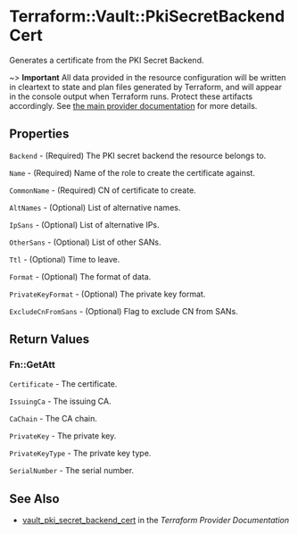 # Terraform::Vault::PkiSecretBackendCert

Generates a certificate from the PKI Secret Backend.

~> **Important** All data provided in the resource configuration will be
written in cleartext to state and plan files generated by Terraform, and
will appear in the console output when Terraform runs. Protect these
artifacts accordingly. See
[the main provider documentation](../index.html)
for more details.

## Properties

`Backend` - (Required) The PKI secret backend the resource belongs to.

`Name` - (Required) Name of the role to create the certificate against.

`CommonName` - (Required) CN of certificate to create.

`AltNames` - (Optional) List of alternative names.

`IpSans` - (Optional) List of alternative IPs.

`OtherSans` - (Optional) List of other SANs.

`Ttl` - (Optional) Time to leave.

`Format` - (Optional) The format of data.

`PrivateKeyFormat` - (Optional) The private key format.

`ExcludeCnFromSans` - (Optional) Flag to exclude CN from SANs.


## Return Values

### Fn::GetAtt

`Certificate` - The certificate.

`IssuingCa` - The issuing CA.

`CaChain` - The CA chain.

`PrivateKey` - The private key.

`PrivateKeyType` - The private key type.

`SerialNumber` - The serial number.

## See Also

* [vault_pki_secret_backend_cert](https://www.terraform.io/docs/providers/vault/r/pki_secret_backend_cert.html) in the _Terraform Provider Documentation_